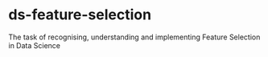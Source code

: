 # ds-feature-selection
The task of recognising, understanding and implementing Feature Selection in Data Science
